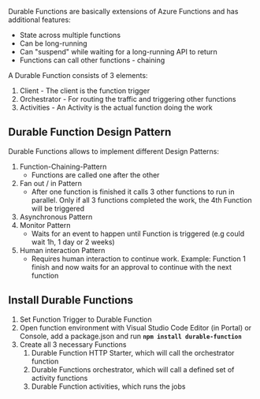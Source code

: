 Durable Functions are basically extensions of Azure Functions and has additional features:

-   State across multiple functions
-   Can be long-running
-   Can "suspend" while waiting for a long-running API to return
-   Functions can call other functions - chaining

A Durable Function consists of 3 elements:

1. Client - The client is the function trigger
2. Orchestrator - For routing the traffic and triggering other functions
3. Activities - An Activity is the actual function doing the work

## Durable Function Design Pattern

Durable Functions allows to implement different Design Patterns:

1. Function-Chaining-Pattern
    - Functions are called one after the other
2. Fan out / in Pattern
    - After one function is finished it calls 3 other functions to run in parallel. Only if all 3 functions completed the work, the 4th Function will be triggered
3. Asynchronous Pattern
4. Monitor Pattern
    - Waits for an event to happen until Function is triggered (e.g could wait 1h, 1 day or 2 weeks)
5. Human interaction Pattern
    - Requires human interaction to continue work. Example: Function 1 finish and now waits for an approval to continue with the next function

## Install Durable Functions

1. Set Function Trigger to Durable Function
2. Open function environment with Visual Studio Code Editor (in Portal) or Console, add a package.json and run **`npm install durable-function`**
3. Create all 3 necessary Functions
    1. Durable Function HTTP Starter, which will call the orchestrator function
    2. Durable Functions orchestrator, which will call a defined set of activity functions
    3. Durable Function activities, which runs the jobs
